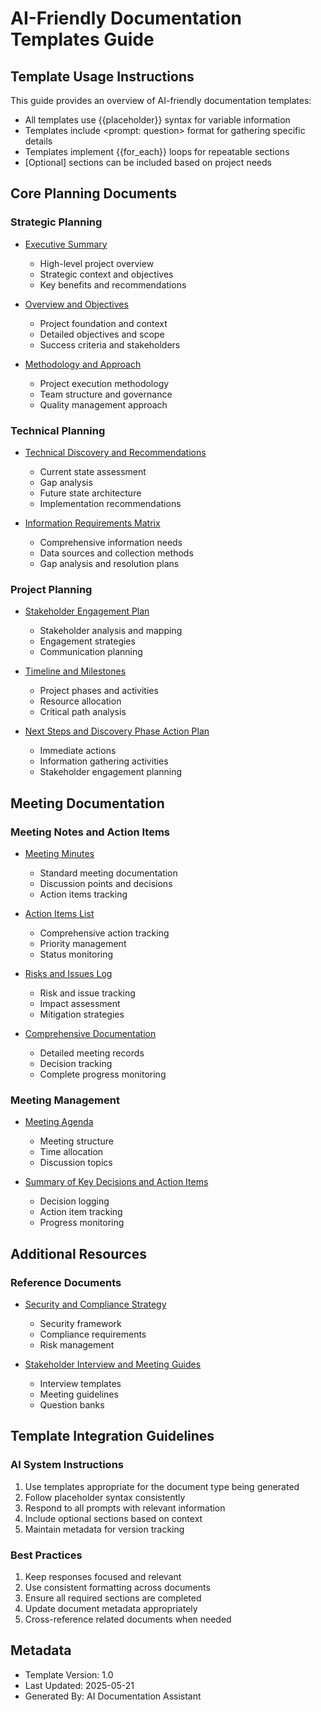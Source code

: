 ﻿# AI-Friendly Documentation Templates Guide

## Template Usage Instructions

This guide provides an overview of AI-friendly documentation templates:
- All templates use {{placeholder}} syntax for variable information
- Templates include <prompt: question> format for gathering specific details
- Templates implement {{for_each}} loops for repeatable sections
- [Optional] sections can be included based on project needs

## Core Planning Documents

### Strategic Planning
- [Executive Summary](executive-summary.md)
  - High-level project overview
  - Strategic context and objectives
  - Key benefits and recommendations

- [Overview and Objectives](overview-and-objectives.md)
  - Project foundation and context
  - Detailed objectives and scope
  - Success criteria and stakeholders

- [Methodology and Approach](methodology-and-approach.md)
  - Project execution methodology
  - Team structure and governance
  - Quality management approach

### Technical Planning
- [Technical Discovery and Recommendations](technical-discovery-and-recommendations.md)
  - Current state assessment
  - Gap analysis
  - Future state architecture
  - Implementation recommendations

- [Information Requirements Matrix](information-requirements-matrix.md)
  - Comprehensive information needs
  - Data sources and collection methods
  - Gap analysis and resolution plans

### Project Planning
- [Stakeholder Engagement Plan](stakeholder-engagement-plan.md)
  - Stakeholder analysis and mapping
  - Engagement strategies
  - Communication planning

- [Timeline and Milestones](timeline-and-milestones.md)
  - Project phases and activities
  - Resource allocation
  - Critical path analysis

- [Next Steps and Discovery Phase Action Plan](next-steps-and-discovery-phase-action-plan.md)
  - Immediate actions
  - Information gathering activities
  - Stakeholder engagement planning

## Meeting Documentation

### Meeting Notes and Action Items
- [Meeting Minutes](meeting-notes-and-action-items-log/meeting-minutes.md)
  - Standard meeting documentation
  - Discussion points and decisions
  - Action items tracking

- [Action Items List](meeting-notes-and-action-items-log/action-items-list.md)
  - Comprehensive action tracking
  - Priority management
  - Status monitoring

- [Risks and Issues Log](meeting-notes-and-action-items-log/risks-and-issues-log.md)
  - Risk and issue tracking
  - Impact assessment
  - Mitigation strategies

- [Comprehensive Documentation](meeting-notes-and-action-items-log/comprehensive.md)
  - Detailed meeting records
  - Decision tracking
  - Complete progress monitoring

### Meeting Management
- [Meeting Agenda](meeting-notes-and-action-items-log/meeting-agenda.md)
  - Meeting structure
  - Time allocation
  - Discussion topics

- [Summary of Key Decisions and Action Items](meeting-notes-and-action-items-log/summary-of-key-decisions-and-action-items.md)
  - Decision logging
  - Action item tracking
  - Progress monitoring

## Additional Resources

### Reference Documents
- [Security and Compliance Strategy](security-and-compliance-strategy.md)
  - Security framework
  - Compliance requirements
  - Risk management

- [Stakeholder Interview and Meeting Guides](stakeholder-interview-and-meeting-guides.md)
  - Interview templates
  - Meeting guidelines
  - Question banks

## Template Integration Guidelines

### AI System Instructions
1. Use templates appropriate for the document type being generated
2. Follow placeholder syntax consistently
3. Respond to all prompts with relevant information
4. Include optional sections based on context
5. Maintain metadata for version tracking

### Best Practices
1. Keep responses focused and relevant
2. Use consistent formatting across documents
3. Ensure all required sections are completed
4. Update document metadata appropriately
5. Cross-reference related documents when needed

## Metadata
- Template Version: 1.0
- Last Updated: 2025-05-21
- Generated By: AI Documentation Assistant
